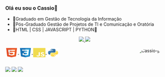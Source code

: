 ### Olá eu sou o Cassio👋

- 📌Graduado em Gestão de Tecnologia da Informação
- 📌Pós-Graduado Gestão de Projetos de TI e Comunicação e Oratória
- 📌HTML | CSS | JAVASCRIPT | PYTHON🐍
 
 <div align="center">
  <a href="https://github.com/CassioCirino">
  <img height="150em" src="https://github-readme-stats.vercel.app/api?username=CassioCirino&show_icons=true&theme=white&include_all_commits=true&count_private=true"/>
  <img height="150em" src="https://github-readme-stats.vercel.app/api/top-langs/?username=cassiocirino&layout=compact&langs_count=7&theme=white"/>
</div>
  
<div style="display: inline_block"><br>
   <img align="center" alt="Cassio-HTML" height="30" width="40" src="https://raw.githubusercontent.com/devicons/devicon/master/icons/html5/html5-original.svg"> 
  <img align="center" alt="Cassio-CSS" height="30" width="40" src="https://raw.githubusercontent.com/devicons/devicon/master/icons/css3/css3-original.svg">
  
  <img align="center" alt="Cassio-Js" height="30" width="40" src="https://raw.githubusercontent.com/devicons/devicon/master/icons/javascript/javascript-plain.svg">
  
  <!-- <img align="center" alt="Cassio-Ts" height="30" width="40" src="https://raw.githubusercontent.com/devicons/devicon/master/icons/typescript/typescript-plain.svg">
  <img align="center" alt="Cassio-React" height="30" width="40" src="https://raw.githubusercontent.com/devicons/devicon/master/icons/react/react-original.svg"> !-->


  <img align="center" alt="Cassio-Python" height="30" width="40" src="https://raw.githubusercontent.com/devicons/devicon/master/icons/python/python-original.svg">
  <!--<img align="center" alt="cassio -Csharp" height="30" width="40" src="https://raw.githubusercontent.com/devicons/devicon/master/icons/csharp/csharp-original.svg">!-->
  <img align="right" alt="Cassio-pic" height="150" style="border-radius:50px;" src="https://media.giphy.com/media/QHE5gWI0QjqF2/giphy.gif?width=676&height=676">
</div>
  
  ##
 
<div> 
  
  <a href="https://instagram.com/cr_cirino" target="_blank"><img src="https://img.shields.io/badge/-Instagram-%23E4405F?style=for-the-badge&logo=instagram&logoColor=white" target="_blank"></a>
  <a href = "mailto:cassio.cirino@gmail.com"><img src="https://img.shields.io/badge/-Gmail-%23333?style=for-the-badge&logo=gmail&logoColor=white" target="_blank"></a>
  <a href="https://www.linkedin.com/in/cassiocirino/" target="_blank"><img src="https://img.shields.io/badge/-LinkedIn-%230077B5?style=for-the-badge&logo=linkedin&logoColor=white" target="_blank"></a> 
 
   
</div>
